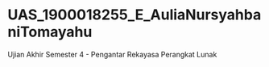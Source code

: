 # UAS_1900018255_E_AuliaNursyahbaniTomayahu
Ujian Akhir Semester 4 - Pengantar Rekayasa Perangkat Lunak
